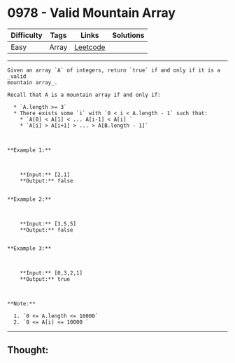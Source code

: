 # 0978 - Valid Mountain Array

Difficulty  | Tags | Links | Solutions
----------- | ---- | ----- | -----
Easy | Array | [Leetcode](https://leetcode.com/problems/valid-mountain-array/description/) |


-----------

```
Given an array `A` of integers, return `true` if and only if it is a _valid
mountain array_.

Recall that A is a mountain array if and only if:

  * `A.length >= 3`
  * There exists some `i` with `0 < i < A.length - 1` such that: 
    * `A[0] < A[1] < ... A[i-1] < A[i] `
    * `A[i] > A[i+1] > ... > A[B.length - 1]`



**Example 1:**

    
    
    **Input:** [2,1]
    **Output:** false
    

**Example 2:**

    
    
    **Input:** [3,5,5]
    **Output:** false
    

**Example 3:**

    
    
    **Input:** [0,3,2,1]
    **Output:** true



**Note:**

  1. `0 <= A.length <= 10000`
  2. `0 <= A[i] <= 10000 `
```

-----------

## Thought:
